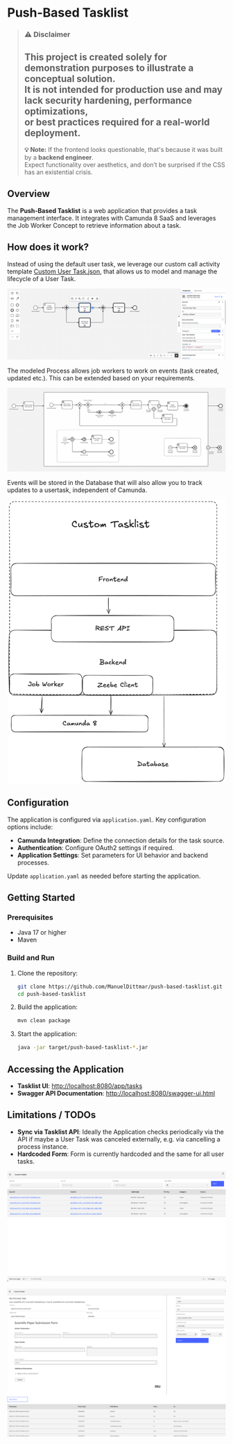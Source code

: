 # Push-Based Tasklist

> ### ⚠️ Disclaimer
> This project is created **solely for demonstration purposes** to illustrate a conceptual solution.  
> It is **not intended for production use** and may lack security hardening, performance optimizations,  
> or best practices required for a real-world deployment.
> ---
> **💡 Note:** If the frontend looks questionable, that's because it was built by a **backend engineer**.  
> Expect functionality over aesthetics, and don’t be surprised if the CSS has an existential crisis.


## Overview
The **Push-Based Tasklist** is a web application that provides a task management interface. It integrates with Camunda 8 SaaS and leverages the Job Worker Concept to retrieve information about a task.


## How does it work?
Instead of using the default user task, we leverage our custom call activity template [Custom User Task.json](src/main/resources/camunda/Custom%20User%20Task.json), that allows us to model and manage the lifecycle of a User Task.

![user-task-usage.png](documentation/user-task-usage.png)

The modeled Process allows job workers to work on events (task created, updated etc.). This can be extended based on your requirements.

![user-task-template.png](documentation/user-task-template.png)

Events will be stored in the Database that will also allow you to track updates to a usertask, independent of Camunda.

![Architecture.png](documentation/Architecture.png)




## Configuration
The application is configured via `application.yaml`. Key configuration options include:

- **Camunda Integration**: Define the connection details for the task source.
- **Authentication**: Configure OAuth2 settings if required.
- **Application Settings**: Set parameters for UI behavior and backend processes.

Update `application.yaml` as needed before starting the application.

## Getting Started

### Prerequisites
- Java 17 or higher
- Maven

### Build and Run
1. Clone the repository:
   ```sh
   git clone https://github.com/ManuelDittmar/push-based-tasklist.git
   cd push-based-tasklist
   ```
2. Build the application:
   ```sh
   mvn clean package
   ```
3. Start the application:
   ```sh
   java -jar target/push-based-tasklist-*.jar
   ```

## Accessing the Application
- **Tasklist UI**: [http://localhost:8080/app/tasks](http://localhost:8080/app/tasks)
- **Swagger API Documentation**: [http://localhost:8080/swagger-ui.html](http://localhost:8080/swagger-ui.html)

## Limitations / TODOs
- **Sync via Tasklist API**: Ideally the Application checks periodically via the API if maybe a User Task was canceled externally, e.g. via cancelling a process instance.
- **Hardcoded Form**: Form is currently hardcoded and the same for all user tasks.

![screenshot-1.png](documentation/screenshot-1.png)

![screenshot-2.png](documentation/screenshot-2.png)